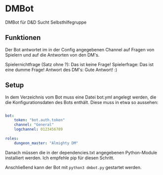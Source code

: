 # DMBot
DMBot für D&amp;D Sucht Selbsthilfegruppe

## Funktionen

Der Bot antwortet im in der Config angegebenen Channel auf Fragen von Spielern und auf die Antworten von den DM's.

Spielernichtfrage (Satz ohne ?): Das ist keine Frage!
Spielerfrage: Das ist eine dumme Frage!
Antwort des DM's: Gute Antwort! :)

## Setup

In dem Verzeichnis vom Bot muss eine Datei bot.yml angelegt werden, die die Konfigurationsdaten des Bots enthält. Diese muss in etwa so aussehen:

```yaml

bot:
    token: "bot.auth.token"
    channel: "General"
	logchannel: 0123456789
    
roles:
    dungeon_master: "Almighty DM"
```

Danach müssen die in der dependencies.txt angegebenen Python-Module installiert werden. Ich empfehle pip für diesen Schritt.

Anschließend kann der Bot mit `python3 dmbot.py` gestartet werden.
